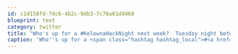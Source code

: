 ```yaml
---
id: c1d158fd-7dc6-4b2c-9db3-7c76a61dd460
blueprint: text
category: twitter
title: "Who's up for a #KelownaHackNight next week?  Tuesday night between 4-7pm."
caption: 'Who''s up for a <span class="hashtag hashtag_local">#<a href="http://tweettemp.darylchymko.ca/?tag=kelownahacknight">KelownaHackNight</a> next week?  Tuesday night between 4-7pm.'
---
```

